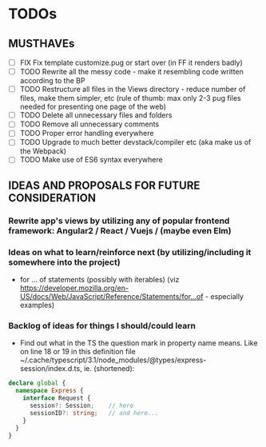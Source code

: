 # TODOs

## MUSTHAVEs

- [ ] FIX Fix template customize.pug or start over (in FF it renders badly)
- [ ] TODO Rewrite all the messy code - make it resembling code written according to the BP
- [ ] TODO Restructure all files in the Views directory - reduce number of files, make them simpler, etc (rule of thumb: max only 2-3 pug files needed for presenting one page of the web)
- [ ] TODO Delete all unnecessary files and folders
- [ ] TODO Remove all unnecessary comments
- [ ] TODO Proper error handling everywhere
- [ ] TODO Upgrade to much better devstack/compiler etc (aka make us of the Webpack)
- [ ] TODO Make use of ES6 syntax everywhere

## IDEAS AND PROPOSALS FOR FUTURE CONSIDERATION

### Rewrite app's views by utilizing any of popular frontend framework: Angular2 / React / Vuejs / (maybe even Elm)

### Ideas on what to learn/reinforce next (by utilizing/including it somewhere into the project)

- for ... of statements (possibly with iterables) (viz https://developer.mozilla.org/en-US/docs/Web/JavaScript/Reference/Statements/for...of - especially examples)

### Backlog of ideas for things I should/could learn

- Find out what in the TS the question mark in property name means. Like on line 18 or 19 in this definition file ~/.cache/typescript/3.1/node_modules/@types/express-session/index.d.ts, ie. (shortened):

```typescript
declare global {
  namespace Express {
    interface Request {
      session?: Session;    // here
      sessionID?: string;   // and here...
    }
  }
}
```
